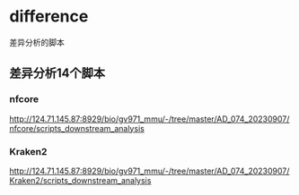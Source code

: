# difference
差异分析的脚本

## 差异分析14个脚本
### nfcore
http://124.71.145.87:8929/bio/gv971_mmu/-/tree/master/AD_074_20230907/nfcore/scripts_downstream_analysis
### Kraken2
http://124.71.145.87:8929/bio/gv971_mmu/-/tree/master/AD_074_20230907/Kraken2/scripts_downstream_analysis
